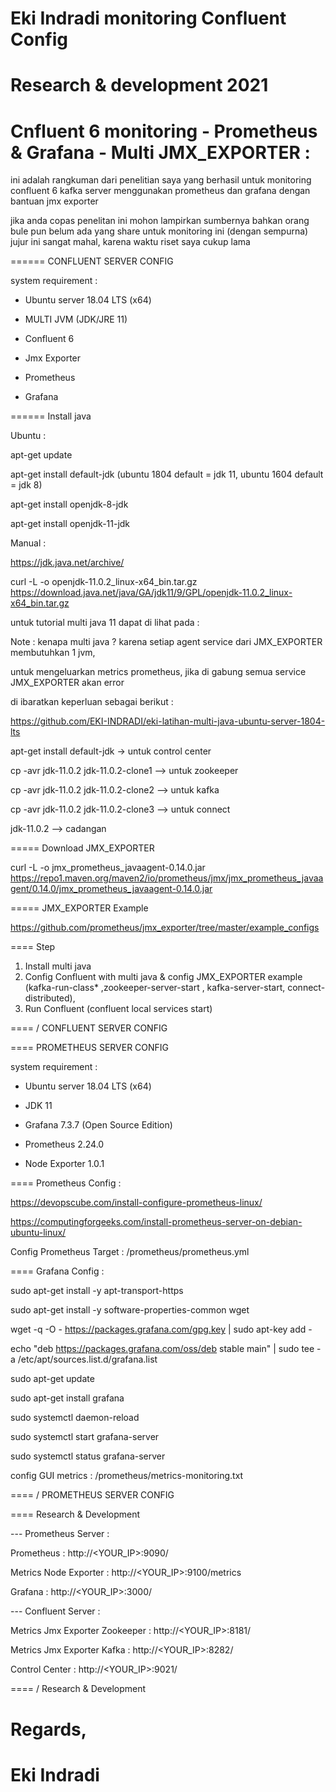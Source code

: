 # Eki Indradi monitoring Confluent Config 

# Research & development 2021

# Cnfluent 6 monitoring - Prometheus & Grafana  - Multi JMX_EXPORTER :

ini adalah rangkuman dari penelitian saya yang berhasil untuk monitoring 
confluent 6 kafka server menggunakan prometheus dan grafana dengan bantuan jmx exporter

jika anda copas penelitan ini mohon lampirkan sumbernya bahkan 
orang bule pun belum ada yang share untuk monitoring ini (dengan sempurna)
jujur ini sangat mahal, karena waktu riset saya cukup lama 


====== CONFLUENT SERVER CONFIG

system requirement : 

- Ubuntu server 18.04 LTS (x64)

- MULTI JVM (JDK/JRE 11)

- Confluent 6

- Jmx Exporter

- Prometheus

- Grafana



====== Install java

Ubuntu :

apt-get update

apt-get install default-jdk  (ubuntu 1804 default = jdk 11, ubuntu 1604 default = jdk 8)

apt-get install openjdk-8-jdk

apt-get install openjdk-11-jdk


Manual :

https://jdk.java.net/archive/


curl -L -o openjdk-11.0.2_linux-x64_bin.tar.gz https://download.java.net/java/GA/jdk11/9/GPL/openjdk-11.0.2_linux-x64_bin.tar.gz

untuk tutorial multi java 11 dapat di lihat pada :


Note : kenapa multi java ? karena setiap agent service dari JMX_EXPORTER membutuhkan 1 jvm, 

untuk mengeluarkan metrics prometheus, jika di gabung semua service JMX_EXPORTER akan error


di ibaratkan keperluan sebagai berikut : 

https://github.com/EKI-INDRADI/eki-latihan-multi-java-ubuntu-server-1804-lts


apt-get install default-jdk -> untuk control center

cp -avr jdk-11.0.2 jdk-11.0.2-clone1 --> untuk zookeeper

cp -avr jdk-11.0.2 jdk-11.0.2-clone2 --> untuk kafka

cp -avr jdk-11.0.2 jdk-11.0.2-clone3 --> untuk connect

jdk-11.0.2 --> cadangan

===== Download JMX_EXPORTER

curl -L -o jmx_prometheus_javaagent-0.14.0.jar https://repo1.maven.org/maven2/io/prometheus/jmx/jmx_prometheus_javaagent/0.14.0/jmx_prometheus_javaagent-0.14.0.jar




===== JMX_EXPORTER Example

https://github.com/prometheus/jmx_exporter/tree/master/example_configs





==== Step

1. Install multi java 
2. Config Confluent with multi java & config JMX_EXPORTER example (kafka-run-class* ,zookeeper-server-start , kafka-server-start, connect-distributed), 
3. Run Confluent (confluent local services start)

==== / CONFLUENT SERVER CONFIG








==== PROMETHEUS SERVER CONFIG

system requirement :

- Ubuntu server 18.04 LTS (x64)

- JDK 11

- Grafana 7.3.7 (Open Source Edition)

- Prometheus 2.24.0

- Node Exporter 1.0.1




==== Prometheus Config :

https://devopscube.com/install-configure-prometheus-linux/

https://computingforgeeks.com/install-prometheus-server-on-debian-ubuntu-linux/


Config Prometheus Target : /prometheus/prometheus.yml


==== Grafana Config :


sudo apt-get install -y apt-transport-https

sudo apt-get install -y software-properties-common wget

wget -q -O - https://packages.grafana.com/gpg.key | sudo apt-key add -

echo "deb https://packages.grafana.com/oss/deb stable main" | sudo tee -a /etc/apt/sources.list.d/grafana.list

sudo apt-get update

sudo apt-get install grafana

sudo systemctl daemon-reload

sudo systemctl start grafana-server

sudo systemctl status grafana-server







config GUI metrics :  /prometheus/metrics-monitoring.txt


==== / PROMETHEUS SERVER CONFIG











==== Research & Development

--- Prometheus Server :

Prometheus : http://<YOUR_IP>:9090/  

Metrics Node Exporter : http://<YOUR_IP>:9100/metrics

Grafana : http://<YOUR_IP>:3000/



--- Confluent Server :

Metrics Jmx Exporter Zookeeper : http://<YOUR_IP>:8181/

Metrics Jmx Exporter Kafka : http://<YOUR_IP>:8282/

Control Center : http://<YOUR_IP>:9021/



==== / Research & Development



# Regards,

# Eki Indradi